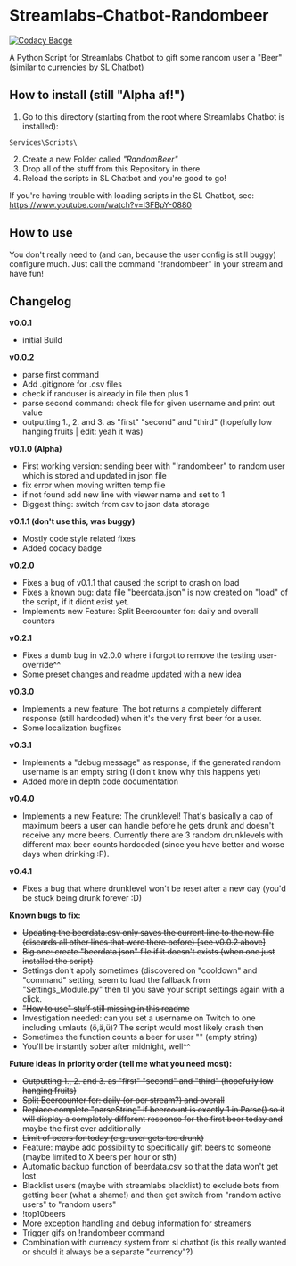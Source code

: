 Streamlabs-Chatbot-Randombeer
=============================

[![Codacy Badge](https://api.codacy.com/project/badge/Grade/801907104a8a466eaf42e0362cb9f7b1)](https://app.codacy.com/app/rialDave/Streamlabs-Chatbot-Randombeer?utm_source=github.com&utm_medium=referral&utm_content=rialDave/Streamlabs-Chatbot-Randombeer&utm_campaign=Badge_Grade_Dashboard)

A Python Script for Streamlabs Chatbot to gift some random user a "Beer" (similar to currencies by SL Chatbot)

How to install (still "Alpha af!") 
----------------------------------

1. Go to this directory (starting from the root where Streamlabs Chatbot is installed):

```plain
Services\Scripts\
```

2. Create a new Folder called _"RandomBeer"_
3. Drop all of the stuff from this Repository in there
4. Reload the scripts in SL Chatbot and you're good to go!

If you're having trouble with loading scripts in the SL Chatbot, see: https://www.youtube.com/watch?v=l3FBpY-0880

How to use
------------

You don't really need to (and can, because the user config is still buggy) configure much.
Just call the command "!randombeer" in your stream and have fun!

Changelog
---------

**v0.0.1**

  * initial Build

**v0.0.2**

  * parse first command
  * Add .gitignore for .csv files
  * check if randuser is already in file then plus 1
  * parse second command: check file for given username and print out value
  * outputting 1., 2. and 3. as "first" "second" and "third" (hopefully low hanging fruits | edit: yeah it was)

**v0.1.0 (Alpha)**

  * First working version: sending beer with "!randombeer" to random user which is stored and updated in json file
  * fix error when moving written temp file
  * if not found add new line with viewer name and set to 1
  * Biggest thing: switch from csv to json data storage

**v0.1.1 (don't use this, was buggy)**

  * Mostly code style related fixes
  * Added codacy badge

**v0.2.0**

  * Fixes a bug of v0.1.1 that caused the script to crash on load
  * Fixes a known bug: data file "beerdata.json" is now created on "load" of the script, if it didnt exist yet.
  * Implements new Feature: Split Beercounter for: daily and overall counters

**v0.2.1**

  * Fixes a dumb bug in v2.0.0 where i forgot to remove the testing user-override^^
  * Some preset changes and readme updated with a new idea

**v0.3.0**

  * Implements a new feature: The bot returns a completely different response (still hardcoded) when it's the very first beer for a user.
  * Some localization bugfixes

**v0.3.1**

  * Implements a "debug message" as response, if the generated random username is an empty string (I don't know why this happens yet)
  * Added more in depth code documentation

**v0.4.0**

  * Implements a new Feature: The drunklevel! That's basically a cap of maximum beers a user can handle before he gets drunk and doesn't receive any more beers. Currently there are 3 random drunklevels with different max beer counts hardcoded (since you have better and worse days when drinking :P).

**v0.4.1**

  * Fixes a bug that where drunklevel won't be reset after a new day (you'd be stuck being drunk forever :D)

**Known bugs to fix:**

  * <s>Updating the beerdata.csv only saves the current line to the new file (discards all other lines that were there before) [see v0.0.2 above]</s>
  * <s>Big one: create "beerdata.json" file if it doesn't exists (when one just installed the script)</s>
  * Settings don't apply sometimes (discovered on "cooldown" and "command" setting; seem to load the fallback from "Settings_Module.py" then til you save your script settings again with a click.
  * <s>"How to use" stuff still missing in this readme</s>
  * Investigation needed: can you set a username on Twitch to one including umlauts (ö,ä,ü)? The script would most likely crash then
  * Sometimes the function counts a beer for user "" (empty string)
  * You'll be instantly sober after midnight, well^^

**Future ideas in priority order (tell me what you need most):**

  * <s>Outputting 1., 2. and 3. as "first" "second" and "third" (hopefully low hanging fruits)</s>
  * <s>Split Beercounter for: daily (or per stream?) and overall</s>
  * <s>Replace complete "parseString" if beercount is exactly 1 in Parse() so it will display a completely different response for the first beer today and maybe the first ever additionally</s>
  * <s>Limit of beers for today (e.g. user gets too drunk)</s>
  * Feature: maybe add possibility to specifically gift beers to someone (maybe limited to X beers per hour or sth)
  * Automatic backup function of beerdata.csv so that the data won't get lost
  * Blacklist users (maybe with streamlabs blacklist) to exclude bots from getting beer (what a shame!) and then get switch from "random active users" to "random users"
  * !top10beers
  * More exception handling and debug information for streamers
  * Trigger gifs on !randombeer command
  * Combination with currency system from sl chatbot (is this really wanted or should it always be a separate "currency"?)